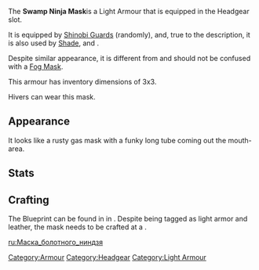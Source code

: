 The **Swamp Ninja Mask**is a Light Armour that is equipped in the
Headgear slot.

It is equipped by [Shinobi Guards](Shinobi_Guard.md "wikilink") (randomly),
and, true to the description, it is also used by
[Shade](Shade.md "wikilink"), [](Swamp_Ninja_Chunin.md) and [](Swamp_Ninja_Genin.md).

Despite similar appearance, it is different from and should not be
confused with a [Fog Mask](Fog_Mask.md "wikilink").

This armour has inventory dimensions of 3x3.

Hivers can wear this mask.

## Appearance

It looks like a rusty gas mask with a funky long tube coming out the
mouth-area.

## Stats

## Crafting

The Blueprint can be found in [](The_Great_Library.md) in [](Black_Scratch.md). Despite being tagged as light armor
and leather, the mask needs to be crafted at a [](Heavy_Armour_Smithy.md).

[ru:Маска_болотного_ниндзя](ru:Маска_болотного_ниндзя "wikilink")

[Category:Armour](Category:Armour "wikilink")
[Category:Headgear](Category:Headgear "wikilink") [Category:Light
Armour](Category:Light_Armour "wikilink")